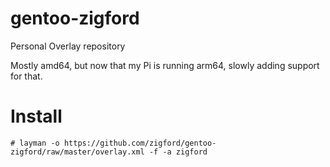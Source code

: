 # gentoo-zigford
Personal Overlay repository

Mostly amd64, but now that my Pi is running arm64, slowly adding support for that.

# Install

    # layman -o https://github.com/zigford/gentoo-zigford/raw/master/overlay.xml -f -a zigford
